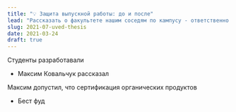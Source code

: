 ```yaml
---
title: "💡 Защита выпускной работы: до и после"
lead: "Рассказать о факультете нашим соседям по кампусу - ответственно вдвойне."
slug: 2021-07-uved-thesis
date: 2021-03-24
draft: true
---
```


Студенты разработавали

- Максим Ковальчук рассказал

Максим допустил, что сертификация органических продуктов

- Бест фуд
